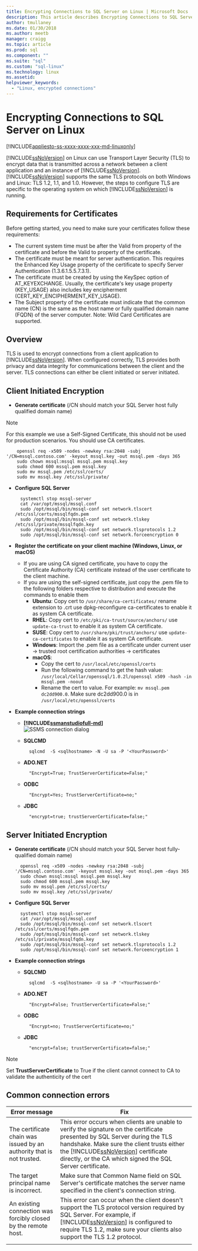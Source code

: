 ```yaml
---
title: Encrypting Connections to SQL Server on Linux | Microsoft Docs
description: This article describes Encrypting Connections to SQL Server on Linux.
author: tmullaney 
ms.date: 01/30/2018
ms.author: meetb 
manager: craigg
ms.topic: article
ms.prod: sql
ms.component: ""
ms.suite: "sql"
ms.custom: "sql-linux"
ms.technology: linux
ms.assetid: 
helpviewer_keywords: 
  - "Linux, encrypted connections"
---
```

# Encrypting Connections to SQL Server on Linux

[!INCLUDE[appliesto-ss-xxxx-xxxx-xxx-md-linuxonly](../includes/appliesto-ss-xxxx-xxxx-xxx-md-linuxonly.md)]

[!INCLUDE[ssNoVersion](../includes/ssnoversion-md.md)] on Linux can use Transport Layer Security (TLS) to encrypt data that is transmitted across a network between a client application and an instance of [!INCLUDE[ssNoVersion](../includes/ssnoversion-md.md)]. [!INCLUDE[ssNoVersion](../includes/ssnoversion-md.md)] supports the same TLS protocols on both Windows and Linux: TLS 1.2, 1.1, and 1.0. However, the steps to configure TLS are specific to the operating system on which [!INCLUDE[ssNoVersion](../includes/ssnoversion-md.md)] is running.  

## Requirements for Certificates 
Before getting started, you need to make sure your certificates follow these requirements:
- The current system time must be after the Valid from property of the certificate and before the Valid to property of the certificate.
- The certificate must be meant for server authentication. This requires the Enhanced Key Usage property of the certificate to specify Server Authentication (1.3.6.1.5.5.7.3.1).
- The certificate must be created by using the KeySpec option of AT_KEYEXCHANGE. Usually, the certificate's key usage property (KEY_USAGE) also includes key encipherment (CERT_KEY_ENCIPHERMENT_KEY_USAGE).
- The Subject property of the certificate must indicate that the common name (CN) is the same as the host name or fully qualified domain name (FQDN) of the server computer. Note: Wild Card Certificates are supported. 

## Overview
TLS is used to encrypt connections from a client application to [!INCLUDE[ssNoVersion](../includes/ssnoversion-md.md)]. When configured correctly, TLS provides both privacy and data integrity for communications between the client and the server.  TLS connections can either be client initiated or server initiated. 


## Client Initiated Encryption 
- **Generate certificate** (/CN should match your SQL Server host fully qualified domain name)

> [!NOTE]
> For this example we use a Self-Signed Certificate, this should not be used for production scenarios. You should use CA certificates. 

        openssl req -x509 -nodes -newkey rsa:2048 -subj '/CN=mssql.contoso.com' -keyout mssql.key -out mssql.pem -days 365 
        sudo chown mssql:mssql mssql.pem mssql.key 
        sudo chmod 600 mssql.pem mssql.key   
        sudo mv mssql.pem /etc/ssl/certs/ 
        sudo mv mssql.key /etc/ssl/private/ 

- **Configure SQL Server**

        systemctl stop mssql-server 
        cat /var/opt/mssql/mssql.conf 
        sudo /opt/mssql/bin/mssql-conf set network.tlscert /etc/ssl/certs/mssqlfqdn.pem 
        sudo /opt/mssql/bin/mssql-conf set network.tlskey /etc/ssl/private/mssqlfqdn.key 
        sudo /opt/mssql/bin/mssql-conf set network.tlsprotocols 1.2 
        sudo /opt/mssql/bin/mssql-conf set network.forceencryption 0 

- **Register the certificate on your client machine (Windows, Linux, or macOS)**

    -   If you are using CA signed certificate, you have to copy the Certificate Authority (CA) certificate instead of the user certificate to the client machine. 
    -   If you are using the self-signed certificate, just copy the .pem file to the following folders respective to distribution and execute the commands to enable them 
        - **Ubuntu**: Copy cert to ```/usr/share/ca-certificates/```  rename extension to .crt  use dpkg-reconfigure ca-certificates to enable it as system CA certificate. 
        - **RHEL**: Copy cert to ```/etc/pki/ca-trust/source/anchors/``` use ```update-ca-trust``` to enable it as system CA certificate.
        - **SUSE**: Copy cert to ```/usr/share/pki/trust/anchors/``` use ```update-ca-certificates``` to enable it as system CA certificate.
        - **Windows**:  Import the .pem file as a certificate under current user -> trusted root certification authorities -> certificates
        - **macOS**: 
           - Copy the cert to ```/usr/local/etc/openssl/certs```
           - Run the following command to get the hash value: ```/usr/local/Cellar/openssql/1.0.2l/openssql x509 -hash -in mssql.pem -noout```
           - Rename the cert to value. For example: ```mv mssql.pem dc2dd900.0```. Make sure dc2dd900.0 is in ```/usr/local/etc/openssl/certs```
    
-	**Example connection strings** 

    - **[!INCLUDE[ssmanstudiofull-md](../includes/ssmanstudiofull-md.md)]**   
  ![SSMS connection dialog](media/sql-server-linux-encrypted-connections/ssms-encrypt-connection.png "SSMS connection dialog")  
  
    - **SQLCMD** 

            sqlcmd  -S <sqlhostname> -N -U sa -P '<YourPassword>' 
    - **ADO.NET** 

            "Encrypt=True; TrustServerCertificate=False;" 
    - **ODBC** 

            "Encrypt=Yes; TrustServerCertificate=no;" 
    - **JDBC** 
    
            "encrypt=true; trustServerCertificate=false;" 

## Server Initiated Encryption 

- **Generate certificate** (/CN should match your SQL Server host fully-qualified domain name)
        
        openssl req -x509 -nodes -newkey rsa:2048 -subj '/CN=mssql.contoso.com' -keyout mssql.key -out mssql.pem -days 365 
        sudo chown mssql:mssql mssql.pem mssql.key 
        sudo chmod 600 mssql.pem mssql.key   
        sudo mv mssql.pem /etc/ssl/certs/ 
        sudo mv mssql.key /etc/ssl/private/ 

- **Configure SQL Server**

        systemctl stop mssql-server 
        cat /var/opt/mssql/mssql.conf 
        sudo /opt/mssql/bin/mssql-conf set network.tlscert /etc/ssl/certs/mssqlfqdn.pem 
        sudo /opt/mssql/bin/mssql-conf set network.tlskey /etc/ssl/private/mssqlfqdn.key 
        sudo /opt/mssql/bin/mssql-conf set network.tlsprotocols 1.2 
        sudo /opt/mssql/bin/mssql-conf set network.forceencryption 1 
        
-	**Example connection strings** 

    - **SQLCMD**

            sqlcmd  -S <sqlhostname> -U sa -P '<YourPassword>' 
    - **ADO.NET** 

            "Encrypt=False; TrustServerCertificate=False;" 
    - **ODBC** 

            "Encrypt=no; TrustServerCertificate=no;"  
    - **JDBC** 
    
            "encrypt=false; trustServerCertificate=false;" 
            
> [!NOTE]
> Set **TrustServerCertificate** to True if the client cannot connect to CA to validate the authenticity of the cert

## Common connection errors  

|Error message |Fix |
|--- |--- |
|The certificate chain was issued by an authority that is not trusted.  |This error occurs when clients are unable to verify the signature on the certificate presented by SQL Server during the TLS handshake. Make sure the client trusts either the [!INCLUDE[ssNoVersion](../includes/ssnoversion-md.md)] certificate directly, or the CA which signed the SQL Server certificate. |
|The target principal name is incorrect.  |Make sure that Common Name field on SQL Server's certificate matches the server name specified in the client's connection string. |  
|An existing connection was forcibly closed by the remote host. |This error can occur when the client doesn't support the TLS protocol version required by SQL Server. For example, if [!INCLUDE[ssNoVersion](../includes/ssnoversion-md.md)] is configured to require TLS 1.2, make sure your clients also support the TLS 1.2 protocol. |
| | |   
